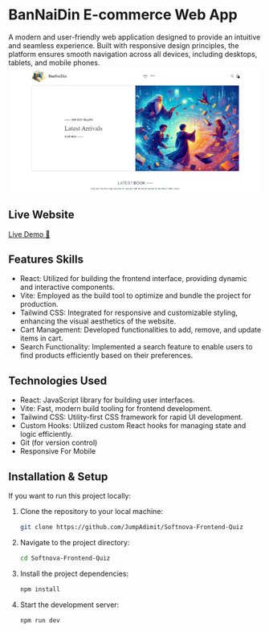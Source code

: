 # BanNaiDin E-commerce Web App  
A modern and user-friendly web application designed to provide an intuitive and seamless experience. Built with responsive design principles, the platform ensures smooth navigation across all devices, including desktops, tablets, and mobile phones.
<img  src="public/0.png" alt="Home">

## Live Website 
[Live Demo 🚀](https://jumpadimit-bannaidin-web-app.netlify.app/)

## Features Skills
- React: Utilized for building the frontend interface, providing dynamic and interactive components.
- Vite: Employed as the build tool to optimize and bundle the project for production.
- Tailwind CSS: Integrated for responsive and customizable styling, enhancing the visual aesthetics of the website.
- Cart Management: Developed functionalities to add, remove, and update items in cart.
- Search Functionality: Implemented a search feature to enable users to find products efficiently based on their preferences.

## Technologies Used  
- React: JavaScript library for building user interfaces.
- Vite: Fast, modern build tooling for frontend development.
- Tailwind CSS: Utility-first CSS framework for rapid UI development.
- Custom Hooks: Utilized custom React hooks for managing state and logic efficiently.
- Git (for version control)
- Responsive For Mobile

## Installation & Setup  
If you want to run this project locally:  
1. Clone the repository to your local machine:

   ```bash
   git clone https://github.com/JumpAdimit/Softnova-Frontend-Quiz
   ```

2. Navigate to the project directory:

   ```bash
   cd Softnova-Frontend-Quiz
   ```

3. Install the project dependencies:

   ```bash
   npm install
   ```

4. Start the development server:
   ```bash
   npm run dev
   ```
